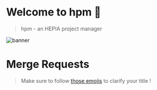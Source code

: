# Welcome to **hpm** 👋

> hpm - an HEPIA project manager

![banner](https://i.imgur.com/GAMyEle.png)

# Merge Requests

> Make sure to follow [those emojis](https://gitmoji.dev/) to clarify your title !

